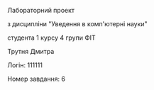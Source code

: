 Лабораторний проект

з дисципліни "Уведення в комп'ютерні науки"

студента 1 курсу 4 групи ФІТ

Трутня Дмитра

Логін: 111111

Номер завдання: 6
